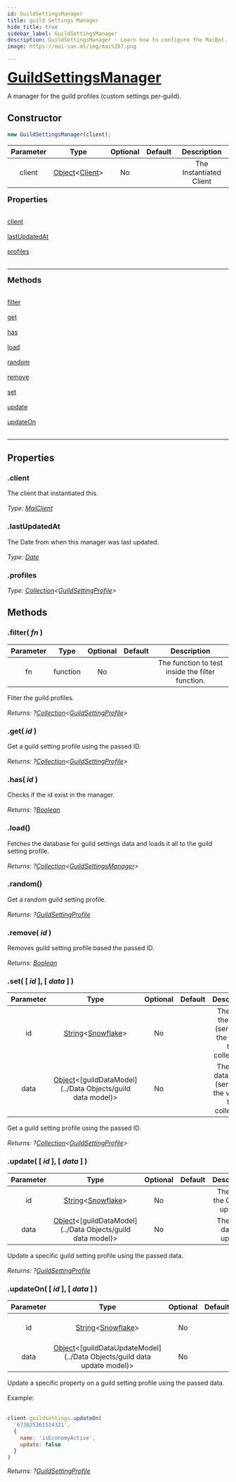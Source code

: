```yaml
---
id: GuildSettingsManager
title: guild Settings Manager
hide_title: true
sidebar_label: GuildSettingsManager
description: GuildSettingsManager - Learn how to configure the MaiBot.
image: https://mai-san.ml/img/mai%207.png

---
```



<b> <font size='6'> <a href='https://github.com/maisans-maid/Mai/tree/master/struct/GuildSettingsManager.js'> GuildSettingsManager </a> </font> </b>

A manager for the guild profiles (custom settings per-guild).

## Constructor

```js
new GuildSettingsManager(client);
```
| Parameter | Type | Optional | Default | Description |
|:-:|:-:|:-:|:-:|:-:|
|client| [Object](https://developer.mozilla.org/en-US/docs/Web/JavaScript/Reference/Global_Objects/Object)<[Client](Client)> | No |  | The Instantiated Client |

<font size='4'><b>Properties</b></font><br></br>

[client](#client)<br></br>
[lastUpdatedAt](#lastUpdatedAt) <br></br>
[profiles](#profiles) <br></br>
***

<font size='4'><b>Methods</b></font><br></br>

[filter](#filter-fn-) <br></br>
[get](#get-id-) <br></br>
[has](#has-id-) <br></br>
[load](#load) <br></br>
[random](#random) <br></br>
[remove](#remove-id-) <br></br>
[set](#set--id---data--) <br></br>
[update](#update--id---data--) <br></br>
[updateOn](#updateon--id---data--) <br></br>

***

## Properties

### .client
The client that instantiated this.<br></br>
*Type: [MaiClient](Client)*

### .lastUpdatedAt
The Date from when this manager was last updated.<br></br>
*Type: [Date](https://developer.mozilla.org/en-US/docs/Web/JavaScript/Reference/Global_Objects/Date)*

### .profiles
*Type: [Collection](https://discord.js.org/#/docs/collection/master/class/Collection)<[GuildSettingProfile](GuildSettingProfile)>*

## Methods

### .filter( *fn* )
| Parameter | Type | Optional | Default | Description |
|:-:|:-:|:-:|:-:|:-:|
|fn| function | No | | The function to test inside the filter function.

Filter the guild profiles. <br></br>
*Returns: ?[Collection](https://discord.js.org/#/docs/collection/master/class/Collectionr)<[GuildSettingProfile](GuildSettingProfile)>*

### .get( *id* )
Get a guild setting profile using the passed ID. <br></br>
*Returns: ?[Collection](https://discord.js.org/#/docs/collection/master/class/Collectionr)<[GuildSettingProfile](GuildSettingProfile)>*

### .has( *id* )
Checks if the id exist in the manager. <br></br>
*Returns: ?[Boolean](https://developer.mozilla.org/en-US/docs/Web/JavaScript/Reference/Global_Objects/Boolean)*

### .load()
Fetches the database for guild settings data and loads it all to the guild setting profile. <br></br>
*Returns: ?[Collection](https://discord.js.org/#/docs/collection/master/class/Collectionr)<[GuildSettingsManager](#)>*

### .random()
Get a random guild setting profile. <br></br>
*Returns: ?[GuildSettingProfile](GuildSettingProfile)*

### .remove( *id* )
Removes guild setting profile based the passed ID. <br></br>
*Returns: [Boolean](https://developer.mozilla.org/en-US/docs/Web/JavaScript/Reference/Global_Objects/Boolean)*

### .set( [ *id* ], [ *data* ] )
| Parameter | Type | Optional | Default | Description |
|:-:|:-:|:-:|:-:|:-:|
|id| [String](https://developer.mozilla.org/en-US/docs/Web/JavaScript/Reference/Global_Objects/String)<[Snowflake](https://discord.js.org/#/docs/main/stable/typedef/Snowflake )> | No | | The ID of the guild (serves as the key in the collection).
|data| [Object](https://developer.mozilla.org/en-US/docs/Web/JavaScript/Reference/Global_Objects/Object)<[guildDataModel](../Data Objects/guild data model)>| No |  | The guild data to use (serves as the value in the collection) |

Get a guild setting profile using the passed ID. <br></br>
*Returns: ?[Collection](https://discord.js.org/#/docs/collection/master/class/Collectionr)<[GuildSettingProfile](GuildSettingProfile)>*

### .update( [ *id* ], [ *data* ] )
| Parameter | Type | Optional | Default | Description |
|:-:|:-:|:-:|:-:|:-:|
|id| [String](https://developer.mozilla.org/en-US/docs/Web/JavaScript/Reference/Global_Objects/String)<[Snowflake](https://discord.js.org/#/docs/main/stable/typedef/Snowflake )> | No | | The ID of the Guild to update.
|data| [Object](https://developer.mozilla.org/en-US/docs/Web/JavaScript/Reference/Global_Objects/Object)<[guildDataModel](../Data Objects/guild data model)>| No |  | The guild data to update |

Update a specific guild setting profile using the passed data. <br></br>
*Returns: ?[GuildSettingProfile](GuildSettingProfile)*

### .updateOn( [ *id* ], [ *data* ] )
| Parameter | Type | Optional | Default | Description |
|:-:|:-:|:-:|:-:|:-:|
|id| [String](https://developer.mozilla.org/en-US/docs/Web/JavaScript/Reference/Global_Objects/String)<[Snowflake](https://discord.js.org/#/docs/main/stable/typedef/Snowflake )> | No | | The ID of the Guild to update.
|data| [Object](https://developer.mozilla.org/en-US/docs/Web/JavaScript/Reference/Global_Objects/Object)<[guildDataUpdateModel](../Data Objects/guild data update model)>| No |  | The guild data to update |

Update a specific property on a guild setting profile using the passed data. <br></br>
Example: <br></br>
```js
client.guildsettings.updateOn(
  '673625361524321',
  {
    name: 'isEconomyActive',
    update: false
  }
)
```
*Returns: ?[GuildSettingProfile](GuildSettingProfile)*

